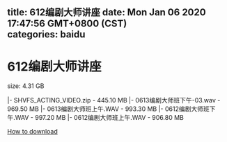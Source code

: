 
title: 612编剧大师讲座
date: Mon Jan 06 2020 17:47:56 GMT+0800 (CST)    
categories: baidu
---

# 612编剧大师讲座
size: 4.31 GB
 
 
|- SHVFS_ACTING_VIDEO.zip - 445.10 MB
|- 0613编剧大师班下午-03.wav - 969.50 MB
|- 0613编剧大师班上午.WAV - 993.30 MB
|- 0612编剧大师班下午.WAV - 997.20 MB
|- 0612编剧大师班上午.WAV - 906.80 MB

[How to download](https://bpcam.bemobtrk.com/go/2ceec3aa-1ca2-46d6-b9ff-aaa5c184517c?jno=1317)